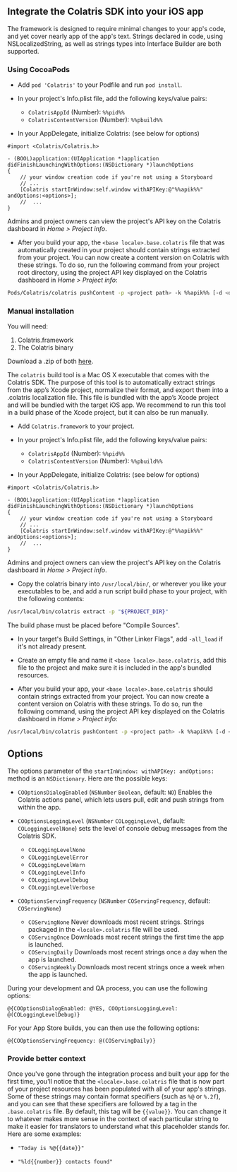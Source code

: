 ## Integrate the Colatris SDK into your iOS app

The framework is designed to require minimal changes to your app's code, and yet cover nearly app of the app's text. Strings declared in code, using NSLocalizedString, as well as strings types into Interface Builder are both supported.

### Using CocoaPods

* Add `pod 'Colatris'` to your Podfile and run `pod install`.

* In your project's Info.plist file, add the following keys/value pairs: 
    * `ColatrisAppId` (Number): `%%pid%%`
    * `ColatrisContentVersion` (Number): `%%pbuild%%`

* In your AppDelegate, initialize Colatris: (see below for options)

```objc
#import <Colatris/Colatris.h>

- (BOOL)application:(UIApplication *)application didFinishLaunchingWithOptions:(NSDictionary *)launchOptions 
{   
    // your window creation code if you're not using a Storyboard
    // ...
    [Colatris startInWindow:self.window withAPIKey:@"%%apik%%" andOptions:<options>];
    //  ...
}
```

Admins and project owners can view the project's API key on the Colatris dashboard in _Home > Project info_.

* After you build your app, the `<base locale>.base.colatris` file that was automatically created in your project should contain strings extracted from your project. You can now create a content version on Colatris with these strings. To do so, run the following command from your project root directory, using the project API key displayed on the Colatris dashboard in _Home > Project info_:

```bash
Pods/Colatris/colatris pushContent -p <project path> -k %%apik%% [-d <description>]
```

### Manual installation

You will need:

1. Colatris.framework
2. The Colatris binary


Download a .zip of both [here](https://github.com/colatris/colatris-ios-sdk/archive/master.zip).


The `colatris` build tool is a Mac OS X executable that comes with the Colatris SDK. The purpose of this tool is to automatically extract strings from the app’s Xcode project, normalize their format, and export them into a .colatris localization file. This file is bundled with the app’s Xcode project and will be bundled with the target iOS app. We recommend to run this tool in a build phase of the Xcode project, but it can also be run manually.


* Add `Colatris.framework` to your project.

* In your project's Info.plist file, add the following keys/value pairs: 
    * `ColatrisAppId` (Number): `%%pid%%`
    * `ColatrisContentVersion` (Number): `%%pbuild%%`

* In your AppDelegate, initialize Colatris: (see below for options)

```objc
#import <Colatris/Colatris.h>

- (BOOL)application:(UIApplication *)application didFinishLaunchingWithOptions:(NSDictionary *)launchOptions 
{   
    // your window creation code if you're not using a Storyboard
    // ...
    [Colatris startInWindow:self.window withAPIKey:@"%%apik%%" andOptions:<options>];
    //  ...
}
```

Admins and project owners can view the project's API key on the Colatris dashboard in _Home > Project info_.
    
* Copy the colatris binary into `/usr/local/bin/`, or wherever you like your executables to be, and add a run script build phase to your project, with the following contents:

```bash
/usr/local/bin/colatris extract -p "${PROJECT_DIR}"
```

The build phase must be placed before "Compile Sources".


* In your target's Build Settings, in "Other Linker Flags", add `-all_load` if it's not already present.


* Create an empty file and name it `<base locale>.base.colatris`, add this file to the project and make sure it is included in the app's bundled resources.

* After you build your app, your `<base locale>.base.colatris` should contain strings extracted from your project. You can now create a content version on Colatris with these strings. To do so, run the following command, using the project API key displayed on the Colatris dashboard in _Home > Project info_:

```bash
/usr/local/bin/colatris pushContent -p <project path> -k %%apik%% [-d <description>]
```

## Options

The options parameter of the `startInWindow: withAPIKey: andOptions:` method is an `NSDictionary`. Here are the possible keys:

* `COOptionsDialogEnabled` (`NSNumber` `Boolean`, default: `NO`) Enables the Colatris actions panel, which lets users pull, edit and push strings from within the app.

* `COOptionsLoggingLevel` (`NSNumber` `COLoggingLevel`, default: `COLoggingLevelNone`) sets the level of console debug messages from the Colatris SDK.

    * `COLoggingLevelNone`
    * `COLoggingLevelError`
    * `COLoggingLevelWarn`
    * `COLoggingLevelInfo`
    * `COLoggingLevelDebug`
    * `COLoggingLevelVerbose`

* `COOptionsServingFrequency` (`NSNumber` `COServingFrequency`, default: `COServingNone`)
    * `COServingNone` Never downloads most recent strings. Strings packaged in the `<locale>.colatris` file will be used.
    * `COServingOnce` Downloads most recent strings the first time the app is launched.
    * `COServingDaily` Downloads most recent strings once a day when the app is launched.
    * `COServingWeekly` Downloads most recent strings once a week when the app is launched.


During your development and QA process, you can use the following options:

```objc
@{COOptionsDialogEnabled: @YES, COOptionsLoggingLevel: @(COLoggingLevelDebug)}
```

For your App Store builds, you can then use the following options:

```objc
@{COOptionsServingFrequency: @(COServingDaily)}
```


### Provide better context

Once you've gone through the integration process and built your app for the first time, you'll notice that the `<locale>.base.colatris` file that is now part of your project resources has been populated with all of your app's strings. Some of these strings may contain format specifiers (such as `%@` or `%.2f`), and you can see that these specifiers are followed by a tag in the `.base.colatris` file. By default, this tag will be `{{value}}`. You can change it to whatever makes more sense in the context of each particular string to make it easier for translators to understand what this placeholder stands for. Here are some examples:
    
* `"Today is %@{{date}}"`

* `"%ld{{number}} contacts found"`


